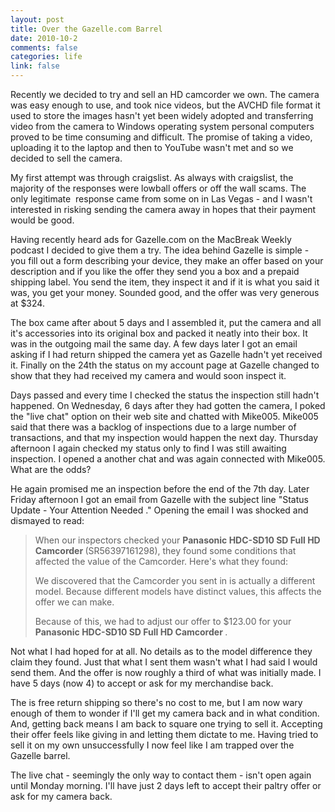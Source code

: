 ```yaml
--- 
layout: post
title: Over the Gazelle.com Barrel
date: 2010-10-2
comments: false
categories: life
link: false
---
```

Recently we decided to try and sell an HD camcorder we own. The camera was easy enough to use, and took nice videos, but the AVCHD file format it used to store the images hasn't yet been widely adopted and transferring video from the camera to Windows operating system personal computers proved to be time consuming and difficult. The promise of taking a video, uploading it to the laptop and then to YouTube wasn't met and so we decided to sell the camera.

My first attempt was through craigslist. As always with craigslist, the majority of the responses were lowball offers or off the wall scams. The only legitimate  response came from some on in Las Vegas - and I wasn't interested in risking sending the camera away in hopes that their payment would be good.

Having recently heard ads for Gazelle.com on the MacBreak Weekly podcast I decided to give them a try. The idea behind Gazelle is simple - you fill out a form describing your device, they make an offer based on your description and if you like the offer they send you a box and a prepaid shipping label. You send the item, they inspect it and if it is what you said it was, you get your money. Sounded good, and the offer was very generous at $324.

The box came after about 5 days and I assembled it, put the camera and all it's accessories into its original box and packed it neatly into their box. It was in the outgoing mail the same day. A few days later I got an email asking if I had return shipped the camera yet as Gazelle hadn't yet received it. Finally on the 24th the status on my account page at Gazelle changed to show that they had received my camera and would soon inspect it.

Days passed and every time I checked the status the inspection still hadn't happened. On Wednesday, 6 days after they had gotten the camera, I poked the "live chat" option on their web site and chatted with Mike005. Mike005 said that there was a backlog of inspections due to a large number of transactions, and that my inspection would happen the next day. Thursday afternoon I again checked my status only to find I was still awaiting inspection. I opened a another chat and was again connected with Mike005. What are the odds?

He again promised me an inspection before the end of the 7th day. Later Friday afternoon I got an email from Gazelle with the subject line "Status Update - Your Attention Needed ." Opening the email I was shocked and dismayed to read:
<blockquote>When our inspectors checked your <strong>Panasonic HDC-SD10 SD Full HD Camcorder </strong>(SR56397161298), they found some conditions that affected the value of the Camcorder. Here's what they found:

We discovered that the Camcorder you sent in is actually a different model. Because different models have distinct values, this affects the offer we can make.

Because of this, we had to adjust our offer to $123.00 for your <strong>Panasonic HDC-SD10 SD Full HD Camcorder </strong>.</blockquote>
Not what I had hoped for at all. No details as to the model difference they claim they found. Just that what I sent them wasn't what I had said I would send them. And the offer is now roughly a third of what was initially made. I have 5 days (now 4) to accept or ask for my merchandise back.

The is free return shipping so there's no cost to me, but I am now wary enough of them to wonder if I'll get my camera back and in what condition. And, getting back means I am back to square one trying to sell it. Accepting their offer feels like giving in and letting them dictate to me. Having tried to sell it on my own unsuccessfully I now feel like I am trapped over the Gazelle barrel.

The live chat - seemingly the only way to contact them - isn't open again until Monday morning. I'll have just 2 days left to accept their paltry offer or ask for my camera back.
